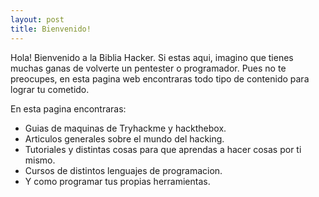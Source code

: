 ```yaml
---
layout: post
title: Bienvenido!
---
```


Hola! Bienvenido a la Biblia Hacker. Si estas aqui, imagino que tienes muchas ganas de volverte un pentester o programador. Pues no te preocupes, en esta pagina web encontraras todo tipo de contenido para lograr tu cometido.<br>

En esta pagina encontraras:
      
- Guias de maquinas de Tryhackme y hackthebox.
- Articulos generales sobre el mundo del hacking.
- Tutoriales y distintas cosas para que aprendas a hacer cosas por ti mismo.
- Cursos de distintos lenguajes de programacion.
- Y como programar tus propias herramientas.

